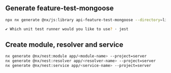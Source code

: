 ## Generate feature-test-mongoose

```bash
npx nx generate @nx/js:library api-feature-test-mongoose --directory=libs/api/feature-test-mongoose --importPath=@libs/api/feature-test-mongoose --tags=scope:api --bundler=swc

✔ Which unit test runner would you like to use? · jest
```

## Create module, resolver and service

```bash
nx generate @nx/nest:module app/<module-name> --project=server
nx generate @nx/nest:resolver app/<resolver-name> --project=server
nx generate @nx/nest:service app/<service-name> --project=server
```
